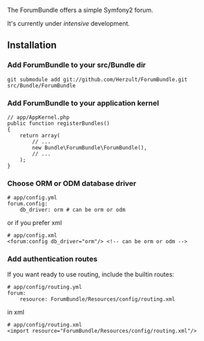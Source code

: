 The ForumBundle offers a simple Symfony2 forum.

It's currently under *intensive* development.

## Installation

### Add ForumBundle to your src/Bundle dir

    git submodule add git://github.com/Herzult/ForumBundle.git src/Bundle/ForumBundle

### Add ForumBundle to your application kernel

    // app/AppKernel.php
    public function registerBundles()
    {
        return array(
            // ...
            new Bundle\ForumBundle\ForumBundle(),
            // ...
        );
    }

### Choose ORM or ODM database driver

    # app/config.yml
    forum.config:
        db_driver: orm # can be orm or odm

or if you prefer xml

    # app/config.xml
    <forum:config db_driver="orm"/> <!-- can be orm or odm -->

### Add authentication routes

If you want ready to use routing, include the builtin routes:

    # app/config/routing.yml
    forum:
        resource: ForumBundle/Resources/config/routing.xml

in xml

    # app/config/routing.xml
    <import resource="ForumBundle/Resources/config/routing.xml"/>
